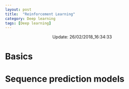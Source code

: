 ```yaml
---
layout: post
title:  "Reinforcement Learning"
category: Deep learning
tags: [Deep learning]
---
```


<center> Update: 26/02/2018_16:34:33</center>

  	
  	
  	
# Basics  	
  	
# Sequence prediction models  	
